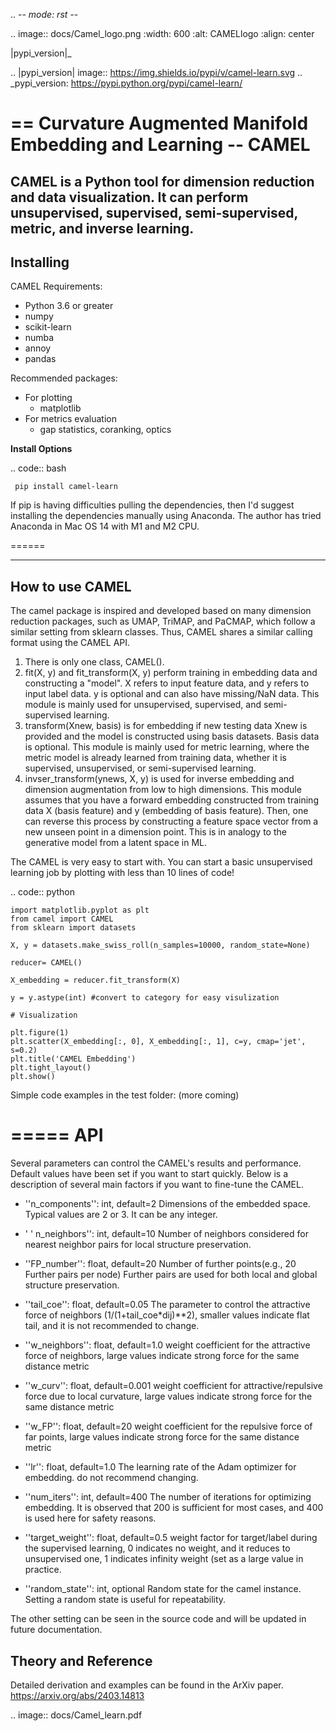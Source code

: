.. -*- mode: rst -*-

.. image:: docs/Camel_logo.png
  :width: 600
  :alt: CAMELlogo
  :align: center

|pypi_version|_ 

.. |pypi_version| image:: https://img.shields.io/pypi/v/camel-learn.svg
.. _pypi_version: https://pypi.python.org/pypi/camel-learn/

==
Curvature Augmented Manifold Embedding and Learning -- CAMEL
==

CAMEL is a Python tool for dimension reduction and data visualization. It can perform unsupervised, supervised, semi-supervised, metric, and inverse learning.
----------
Installing
----------

CAMEL Requirements:

* Python 3.6 or greater
* numpy
* scikit-learn
* numba
* annoy
* pandas

Recommended packages:

* For plotting
   * matplotlib
* For metrics evaluation
   * gap statistics, coranking, optics

**Install Options**

.. code:: bash

     pip install camel-learn

If pip is having difficulties pulling the dependencies, then I'd suggest installing
the dependencies manually using Anaconda. The author has tried Anaconda in Mac OS 14 with M1 and M2 CPU.


======

---------------
How to use CAMEL
---------------

The camel package is inspired and developed based on many dimension reduction packages, such as UMAP, TriMAP, and PaCMAP, which follow a similar setting from sklearn classes. Thus, CAMEL shares a similar calling format using the CAMEL API.

1. There is only one class, CAMEL().
2. fit(X, y) and fit_transform(X, y) perform training in embedding data and constructing a "model". X refers to input feature data, and y refers to input label data. y is optional and can also have missing/NaN data. This module is mainly used for unsupervised, supervised, and semi-supervised learning.
3. transform(Xnew, basis) is for embedding if new testing data Xnew is provided and the model is constructed using basis datasets. Basis data is optional. This module is mainly used for metric learning, where the metric model is already learned from training data, whether it is supervised, unsupervised, or semi-supervised learning. 
4. invser_transform(ynews, X, y) is used for inverse embedding and dimension augmentation from low to high dimensions. This module assumes that you have a forward embedding constructed from training data X (basis feature) and y (embedding of basis feature). Then, one can reverse this process by constructing a feature space vector from a new unseen point in a dimension point. This is in analogy to the generative model from a latent space in ML. 

The CAMEL is very easy to start with. You can start a basic unsupervised learning job by plotting with less than 10 lines of code!

.. code:: python

    import matplotlib.pyplot as plt
    from camel import CAMEL
    from sklearn import datasets

    X, y = datasets.make_swiss_roll(n_samples=10000, random_state=None)

    reducer= CAMEL()

    X_embedding = reducer.fit_transform(X)

    y = y.astype(int) #convert to category for easy visulization

    # Visualization

    plt.figure(1)
    plt.scatter(X_embedding[:, 0], X_embedding[:, 1], c=y, cmap='jet', s=0.2)
    plt.title('CAMEL Embedding')
    plt.tight_layout()
    plt.show()


Simple code examples in the test folder: (more coming)

=====
API
=====
Several parameters can control the CAMEL's results and performance. Default values have been set if you want to start quickly. Below is a description of several main factors if you want to fine-tune the CAMEL.

- ''n_components'': int, default=2
        Dimensions of the embedded space. Typical values are 2 or 3. It can be any integer.

- ' ' n_neighbors'': int, default=10
        Number of neighbors considered for nearest neighbor pairs for local structure preservation.

- ''FP_number'': float, default=20
        Number of further points(e.g., 20 Further pairs per node)
        Further pairs are used for both local and global structure preservation.

- ''tail_coe'': float, default=0.05
        The parameter to control the attractive force of neighbors (1/(1+tail_coe*dij)**2), smaller values indicate flat tail, and it is not recommended to change.
    
- ''w_neighbors'': float, default=1.0
        weight coefficient for the attractive force of neighbors, large values indicate strong force for the same distance metric
        
- ''w_curv'': float, default=0.001
        weight coefficient for attractive/repulsive force due to local curvature, large values indicate strong force for the same distance metric        

- ''w_FP'': float, default=20
        weight coefficient for the repulsive force of far points, large values indicate strong force for the same distance metric    
    
- ''lr'': float, default=1.0
        The learning rate of the Adam optimizer for embedding. do not recommend changing.

- ''num_iters'': int, default=400
        The number of iterations for optimizing embedding. It is observed that 200 is sufficient for most cases, and 400 is used here for safety reasons.

- ''target_weight'': float, default=0.5
        weight factor for target/label during the supervised learning, 0 indicates no weight, and it reduces to unsupervised one,
        1 indicates infinity weight (set as a large value in practice.

- ''random_state'': int, optional
        Random state for the camel instance.
        Setting a random state is useful for repeatability.



The other setting can be seen in the source code and will be updated in future documentation.



Theory and Reference
---------
Detailed derivation and examples can be found in the ArXiv paper.
https://arxiv.org/abs/2403.14813

.. image:: docs/Camel_learn.pdf






